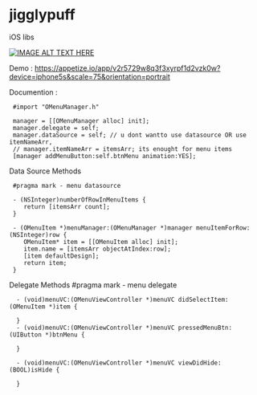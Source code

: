 # jigglypuff
iOS libs


[![IMAGE ALT TEXT HERE](http://img.youtube.com/vi/YOUTUBE_VIDEO_ID_HERE/0.jpg)](https://youtu.be/P_Ke6HmlDvY)

Demo :
https://appetize.io/app/v2r5729w8q3f3xyrpf1d2vzk0w?device=iphone5s&scale=75&orientation=portrait



Documention :


     #import "OMenuManager.h"
     
     manager = [[OMenuManager alloc] init];
     manager.delegate = self;
     manager.dataSource = self; // u dont wantto use datasource OR use itemNameArr, 
     // manager.itemNameArr = itemsArr; its enought for menu items
     [manager addMenuButton:self.btnMenu animation:YES];
    
    
Data Source Methods
    
     #pragma mark - menu datasource
    
     - (NSInteger)numberOfRowInMenuItems {
        return [itemsArr count];
     }

     - (OMenuItem *)menuManager:(OMenuManager *)manager menuItemForRow:(NSInteger)row {
        OMenuItem* item = [[OMenuItem alloc] init];
        item.name = [itemsArr objectAtIndex:row];
        [item defaultDesign];
        return item;
     }

Delegate Methods 
      #pragma mark - menu delegate
      
      - (void)menuVC:(OMenuViewController *)menuVC didSelectItem:(OMenuItem *)item {
        
      }
      - (void)menuVC:(OMenuViewController *)menuVC pressedMenuBtn:(UIButton *)btnMenu {
        
      }
    
      - (void)menuVC:(OMenuViewController *)menuVC viewDidHide:(BOOL)isHide {
        
      }

  
